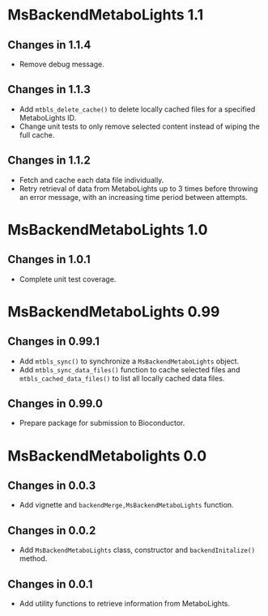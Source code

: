 # MsBackendMetaboLights 1.1

## Changes in 1.1.4

- Remove debug message.

## Changes in 1.1.3

- Add `mtbls_delete_cache()` to delete locally cached files for a specified
  MetaboLights ID.
- Change unit tests to only remove selected content instead of wiping the full
  cache.

## Changes in 1.1.2

- Fetch and cache each data file individually.
- Retry retrieval of data from MetaboLights up to 3 times before throwing an
  error message, with an increasing time period between attempts.

# MsBackendMetaboLights 1.0

## Changes in 1.0.1

- Complete unit test coverage.

# MsBackendMetaboLights 0.99

## Changes in 0.99.1

- Add `mtbls_sync()` to synchronize a `MsBackendMetaboLights` object.
- Add `mtbls_sync_data_files()` function to cache selected files and
  `mtbls_cached_data_files()` to list all locally cached data files.

## Changes in 0.99.0

- Prepare package for submission to Bioconductor.

# MsBackendMetabolights 0.0

## Changes in 0.0.3

- Add vignette and `backendMerge,MsBackendMetaboLights` function.

## Changes in 0.0.2

- Add `MsBackendMetaboLights` class, constructor and `backendInitalize()`
  method.

## Changes in 0.0.1

- Add utility functions to retrieve information from MetaboLights.
